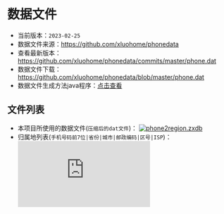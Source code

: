 # 数据文件

- 当前版本：`2023-02-25`
- 数据文件来源：<https://github.com/xluohome/phonedata>
- 查看最新版本：<https://github.com/xluohome/phonedata/commits/master/phone.dat>
- 数据文件下载：<https://github.com/xluohome/phonedata/blob/master/phone.dat>
- 数据文件生成方法java程序：[点击查看](../src/test/java/cn/z/phone2region/DataGenerationTest.java)

## 文件列表

- 本项目所使用的数据文件(`压缩后的dat文件`)：
[![phone2region.zxdb](https://img.shields.io/github/size/ali1416/phone2region/data/phone2region.zdat?label=%E7%82%B9%E5%87%BB%E4%B8%8B%E8%BD%BD%20phone2region.zdat&color=success)](https://cdn.jsdelivr.net/gh/ali1416/phone2region@master/data/phone2region.zdat)
- 归属地列表(`手机号码前7位|省份|城市|邮政编码|区号|ISP`)：
[![phone2region.txt](https://img.shields.io/github/size/ali1416/phone2region/data/phone2region.txt?label=%E7%82%B9%E5%87%BB%E4%B8%8B%E8%BD%BD%20phone2region.txt&color=success)](https://cdn.jsdelivr.net/gh/ali1416/phone2region@master/data/phone2region.txt)
